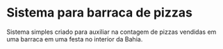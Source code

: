 # Sistema para barraca de pizzas
Sistema simples criado para auxiliar na contagem de pizzas vendidas em uma barraca em uma festa no interior da Bahia.

